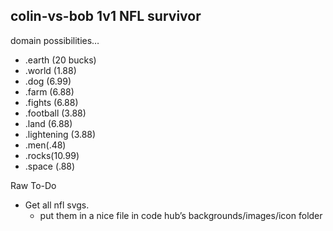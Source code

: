 ## colin-vs-bob 1v1 NFL survivor

domain possibilities…
- .earth (20 bucks)
- .world (1.88)
- .dog (6.99)
- .farm (6.88)
- .fights (6.88)
- .football (3.88)
- .land (6.88)
- .lightening (3.88)
- .men(.48)
- .rocks(10.99)
- .space (.88)

Raw To-Do
- Get all nfl svgs.
  - put them in a nice file in code hub’s backgrounds/images/icon folder

